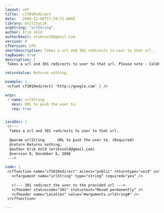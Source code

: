 ```yaml
---
layout: udf
title:  cf301Redirect
date:   2008-12-06T17:39:21.000Z
library: UtilityLib
argString: "urlString"
author: Erik Vold
authorEmail: erikvvold@gmail.com
version: 0
cfVersion: CF6
shortDescription: Takes a url and 301 redirects to user to that url.
tagBased: true
description: |
 Takes a url and 301 redirects to user to that url. Please note - ColdFusion 8 adds the statusCode attribute to be cflocation. This UDF should only be used in ColdFusion 6 and 7.

returnValue: Returns nothing.

example: |
 <cfset cf301Redirect( 'http://google.com' ) />

args:
 - name: urlString
   desc: URL to push the user to.
   req: true


javaDoc: |
 <!---
  Takes a url and 301 redirects to user to that url.
  
  @param urlString      URL to push the user to. (Required)
  @return Returns nothing. 
  @author Erik Vold (erikvvold@gmail.com) 
  @version 0, December 6, 2008 
 --->

code: |
 <cffunction name="cf301Redirect" access="public" returntype="void" output="false">
   <cfargument name="urlString" type="string" required="yes" />
   
   <!--- 301 redirect the user to the provided url --->
   <cfheader statuscode="301" statustext="Moved permanently" />
   <cfheader name="Location" value="#arguments.urlString#" />
 </cffunction>

---
```


